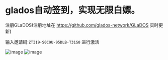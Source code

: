 # glados自动签到，实现无限白嫖。

注册GLaDOS(注册地址在 https://github.com/glados-network/GLaDOS 实时更新) 

输入邀请码:`ZTI19-S0C9U-95DLB-T31S0` 进行激活

![image](https://user-images.githubusercontent.com/70319988/199921562-2d27ccf5-4b12-45f1-a33d-0001257a4698.png)
![image](https://user-images.githubusercontent.com/70319988/199921594-e5a83a4f-3323-45ea-aee4-080983298766.png)
